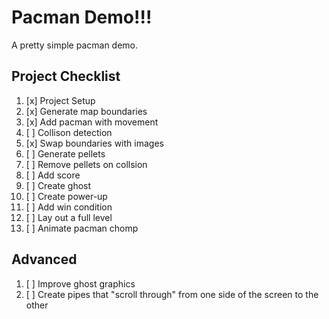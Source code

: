 # Pacman Demo!!!

A pretty simple pacman demo.

## Project Checklist

1.  [x] Project Setup
2.  [x] Generate map boundaries
3.  [x] Add pacman with movement
4.  [ ] Collison detection
5.  [x] Swap boundaries with images
6.  [ ] Generate pellets
7.  [ ] Remove pellets on collsion
8.  [ ] Add score
9.  [ ] Create ghost
10. [ ] Create power-up
11. [ ] Add win condition
12. [ ] Lay out a full level
13. [ ] Animate pacman chomp

## Advanced

1. [ ] Improve ghost graphics
2. [ ] Create pipes that "scroll through" from one side of the screen to the other
